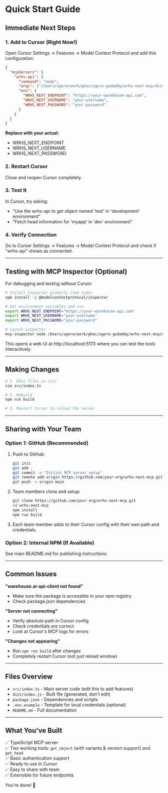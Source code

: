 # Quick Start Guide

## Immediate Next Steps

### 1. Add to Cursor (Right Now!)

Open Cursor Settings → Features → Model Context Protocol and add this configuration:

```json
{
  "mcpServers": {
    "wrhs-api": {
      "command": "node",
      "args": ["/Users/sgore/work/ghec/sgore-godaddy/wrhs-next-mcp/dist/index.js"],
      "env": {
        "WRHS_NEXT_ENDPOINT": "https://your-warehouse-api.com",
        "WRHS_NEXT_USERNAME": "your-username",
        "WRHS_NEXT_PASSWORD": "your-password"
      }
    }
  }
}
```

**Replace with your actual:**

- WRHS_NEXT_ENDPOINT
- WRHS_NEXT_USERNAME
- WRHS_NEXT_PASSWORD

### 2. Restart Cursor

Close and reopen Cursor completely.

### 3. Test It

In Cursor, try asking:

- "Use the wrhs-api to get object named 'test' in 'development' environment"
- "Fetch head information for 'myapp' in 'dev' environment"

### 4. Verify Connection

Go to Cursor Settings → Features → Model Context Protocol and check if "wrhs-api" shows as connected.

---

## Testing with MCP Inspector (Optional)

For debugging and testing without Cursor:

```bash
# Install inspector globally (one time)
npm install -g @modelcontextprotocol/inspector

# Set environment variables and run
export WRHS_NEXT_ENDPOINT="https://your-warehouse-api.com"
export WRHS_NEXT_USERNAME="your-username"
export WRHS_NEXT_PASSWORD="your-password"

# Launch inspector
mcp-inspector node /Users/sgore/work/ghec/sgore-godaddy/wrhs-next-mcp/dist/index.js
```

This opens a web UI at http://localhost:5173 where you can test the tools interactively.

---

## Making Changes

```bash
# 1. Edit files in src/
vim src/index.ts

# 2. Rebuild
npm run build

# 3. Restart Cursor to reload the server
```

---

## Sharing with Your Team

### Option 1: GitHub (Recommended)

1. Push to GitHub:

   ```bash
   git init
   git add .
   git commit -m "Initial MCP server setup"
   git remote add origin https://github.com/your-org/wrhs-next-mcp.git
   git push -u origin main
   ```

2. Team members clone and setup:

   ```bash
   git clone https://github.com/your-org/wrhs-next-mcp.git
   cd wrhs-next-mcp
   npm install
   npm run build
   ```

3. Each team member adds to their Cursor config with their own path and credentials.

### Option 2: Internal NPM (If Available)

See main README.md for publishing instructions.

---

## Common Issues

**"warehouse.ai-api-client not found"**

- Make sure the package is accessible in your npm registry
- Check package.json dependencies

**"Server not connecting"**

- Verify absolute path in Cursor config
- Check credentials are correct
- Look at Cursor's MCP logs for errors

**"Changes not appearing"**

- Run `npm run build` after changes
- Completely restart Cursor (not just reload window)

---

## Files Overview

- `src/index.ts` - Main server code (edit this to add features)
- `dist/index.js` - Built file (generated, don't edit)
- `package.json` - Dependencies and scripts
- `.env.example` - Template for local credentials (optional)
- `README.md` - Full documentation

---

## What You've Built

✅ TypeScript MCP server  
✅ Two working tools: `get_object` (with variants & version support) and `get_head`  
✅ Basic authentication support  
✅ Ready to use in Cursor  
✅ Easy to share with team  
✅ Extensible for future endpoints

You're done! 🎉
